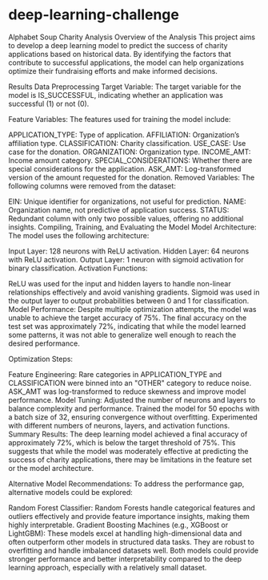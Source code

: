 # deep-learning-challenge


Alphabet Soup Charity Analysis
Overview of the Analysis
This project aims to develop a deep learning model to predict the success of charity applications based on historical data. By identifying the factors that contribute to successful applications, the model can help organizations optimize their fundraising efforts and make informed decisions.

Results
Data Preprocessing
Target Variable:
The target variable for the model is IS_SUCCESSFUL, indicating whether an application was successful (1) or not (0).

Feature Variables:
The features used for training the model include:

APPLICATION_TYPE: Type of application.
AFFILIATION: Organization’s affiliation type.
CLASSIFICATION: Charity classification.
USE_CASE: Use case for the donation.
ORGANIZATION: Organization type.
INCOME_AMT: Income amount category.
SPECIAL_CONSIDERATIONS: Whether there are special considerations for the application.
ASK_AMT: Log-transformed version of the amount requested for the donation.
Removed Variables:
The following columns were removed from the dataset:

EIN: Unique identifier for organizations, not useful for prediction.
NAME: Organization name, not predictive of application success.
STATUS: Redundant column with only two possible values, offering no additional insights.
Compiling, Training, and Evaluating the Model
Model Architecture:
The model uses the following architecture:

Input Layer: 128 neurons with ReLU activation.
Hidden Layer: 64 neurons with ReLU activation.
Output Layer: 1 neuron with sigmoid activation for binary classification.
Activation Functions:

ReLU was used for the input and hidden layers to handle non-linear relationships effectively and avoid vanishing gradients.
Sigmoid was used in the output layer to output probabilities between 0 and 1 for classification.
Model Performance:
Despite multiple optimization attempts, the model was unable to achieve the target accuracy of 75%. The final accuracy on the test set was approximately 72%, indicating that while the model learned some patterns, it was not able to generalize well enough to reach the desired performance.

Optimization Steps:

Feature Engineering:
Rare categories in APPLICATION_TYPE and CLASSIFICATION were binned into an "OTHER" category to reduce noise.
ASK_AMT was log-transformed to reduce skewness and improve model performance.
Model Tuning:
Adjusted the number of neurons and layers to balance complexity and performance.
Trained the model for 50 epochs with a batch size of 32, ensuring convergence without overfitting.
Experimented with different numbers of neurons, layers, and activation functions.
Summary
Results:
The deep learning model achieved a final accuracy of approximately 72%, which is below the target threshold of 75%. This suggests that while the model was moderately effective at predicting the success of charity applications, there may be limitations in the feature set or the model architecture.

Alternative Model Recommendations:
To address the performance gap, alternative models could be explored:

Random Forest Classifier:
Random Forests handle categorical features and outliers effectively and provide feature importance insights, making them highly interpretable.
Gradient Boosting Machines (e.g., XGBoost or LightGBM):
These models excel at handling high-dimensional data and often outperform other models in structured data tasks. They are robust to overfitting and handle imbalanced datasets well.
Both models could provide stronger performance and better interpretability compared to the deep learning approach, especially with a relatively small dataset.


